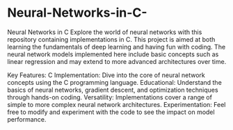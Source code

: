 # Neural-Networks-in-C-
Neural Networks in C
Explore the world of neural networks with this repository containing implementations in C. This project is aimed at both learning the fundamentals of deep learning and having fun with coding. The neural network models implemented here include basic concepts such as linear regression and may extend to more advanced architectures over time.

Key Features:
C Implementation: Dive into the core of neural network concepts using the C programming language.
Educational: Understand the basics of neural networks, gradient descent, and optimization techniques through hands-on coding.
Versatility: Implementations cover a range of simple to more complex neural network architectures.
Experimentation: Feel free to modify and experiment with the code to see the impact on model performance.
